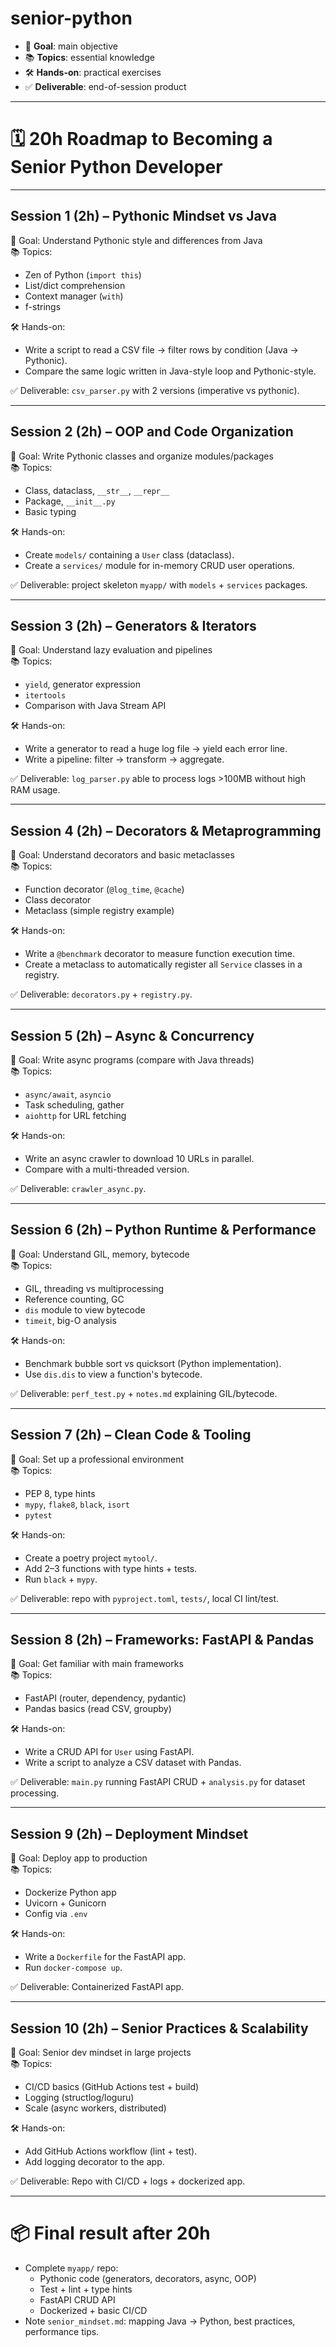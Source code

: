 
# senior-python

* 🎯 **Goal**: main objective
* 📚 **Topics**: essential knowledge
* 🛠 **Hands-on**: practical exercises
* ✅ **Deliverable**: end-of-session product

---

# 🗓️ 20h Roadmap to Becoming a Senior Python Developer

---

## **Session 1 (2h) – Pythonic Mindset vs Java**

🎯 Goal: Understand Pythonic style and differences from Java  
📚 Topics:
* Zen of Python (`import this`)
* List/dict comprehension
* Context manager (`with`)
* f-strings

🛠 Hands-on:
* Write a script to read a CSV file → filter rows by condition (Java → Pythonic).
* Compare the same logic written in Java-style loop and Pythonic-style.

✅ Deliverable: `csv_parser.py` with 2 versions (imperative vs pythonic).

---

## **Session 2 (2h) – OOP and Code Organization**

🎯 Goal: Write Pythonic classes and organize modules/packages  
📚 Topics:
* Class, dataclass, `__str__`, `__repr__`
* Package, `__init__.py`
* Basic typing

🛠 Hands-on:
* Create `models/` containing a `User` class (dataclass).
* Create a `services/` module for in-memory CRUD user operations.

✅ Deliverable: project skeleton `myapp/` with `models` + `services` packages.

---

## **Session 3 (2h) – Generators & Iterators**

🎯 Goal: Understand lazy evaluation and pipelines  
📚 Topics:
* `yield`, generator expression
* `itertools`
* Comparison with Java Stream API

🛠 Hands-on:
* Write a generator to read a huge log file → yield each error line.
* Write a pipeline: filter → transform → aggregate.

✅ Deliverable: `log_parser.py` able to process logs >100MB without high RAM usage.

---

## **Session 4 (2h) – Decorators & Metaprogramming**

🎯 Goal: Understand decorators and basic metaclasses  
📚 Topics:
* Function decorator (`@log_time`, `@cache`)
* Class decorator
* Metaclass (simple registry example)

🛠 Hands-on:
* Write a `@benchmark` decorator to measure function execution time.
* Create a metaclass to automatically register all `Service` classes in a registry.

✅ Deliverable: `decorators.py` + `registry.py`.

---

## **Session 5 (2h) – Async & Concurrency**

🎯 Goal: Write async programs (compare with Java threads)  
📚 Topics:
* `async/await`, `asyncio`
* Task scheduling, gather
* `aiohttp` for URL fetching

🛠 Hands-on:
* Write an async crawler to download 10 URLs in parallel.
* Compare with a multi-threaded version.

✅ Deliverable: `crawler_async.py`.

---

## **Session 6 (2h) – Python Runtime & Performance**

🎯 Goal: Understand GIL, memory, bytecode  
📚 Topics:
* GIL, threading vs multiprocessing
* Reference counting, GC
* `dis` module to view bytecode
* `timeit`, big-O analysis

🛠 Hands-on:
* Benchmark bubble sort vs quicksort (Python implementation).
* Use `dis.dis` to view a function's bytecode.

✅ Deliverable: `perf_test.py` + `notes.md` explaining GIL/bytecode.

---

## **Session 7 (2h) – Clean Code & Tooling**

🎯 Goal: Set up a professional environment  
📚 Topics:
* PEP 8, type hints
* `mypy`, `flake8`, `black`, `isort`
* `pytest`

🛠 Hands-on:
* Create a poetry project `mytool/`.
* Add 2–3 functions with type hints + tests.
* Run `black` + `mypy`.

✅ Deliverable: repo with `pyproject.toml`, `tests/`, local CI lint/test.

---

## **Session 8 (2h) – Frameworks: FastAPI & Pandas**

🎯 Goal: Get familiar with main frameworks  
📚 Topics:
* FastAPI (router, dependency, pydantic)
* Pandas basics (read CSV, groupby)

🛠 Hands-on:
* Write a CRUD API for `User` using FastAPI.
* Write a script to analyze a CSV dataset with Pandas.

✅ Deliverable: `main.py` running FastAPI CRUD + `analysis.py` for dataset processing.

---

## **Session 9 (2h) – Deployment Mindset**

🎯 Goal: Deploy app to production  
📚 Topics:
* Dockerize Python app
* Uvicorn + Gunicorn
* Config via `.env`

🛠 Hands-on:
* Write a `Dockerfile` for the FastAPI app.
* Run `docker-compose up`.

✅ Deliverable: Containerized FastAPI app.

---

## **Session 10 (2h) – Senior Practices & Scalability**

🎯 Goal: Senior dev mindset in large projects  
📚 Topics:
* CI/CD basics (GitHub Actions test + build)
* Logging (structlog/loguru)
* Scale (async workers, distributed)

🛠 Hands-on:
* Add GitHub Actions workflow (lint + test).
* Add logging decorator to the app.

✅ Deliverable: Repo with CI/CD + logs + dockerized app.

---

# 📦 Final result after 20h

* Complete `myapp/` repo:
  * Pythonic code (generators, decorators, async, OOP)
  * Test + lint + type hints
  * FastAPI CRUD API
  * Dockerized + basic CI/CD
* Note `senior_mindset.md`: mapping Java → Python, best practices, performance tips.

